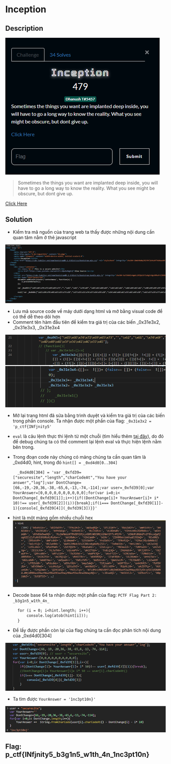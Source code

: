 # Inception
## Description
![hình 1](./image/1.png)

> Sometimes the things you want are implanted deep inside, you will have to go a long way to know the reality. What you see might be obscure, but dont give up.

[Click Here](./Inception.html)

## Solution

- Kiểm tra mã nguồn của trang web ta thấy được những nội dung cần quan tâm nằm ở thẻ javascript

![hình 2](./image/3.png)

- Lưu mã source code về máy dưới dạng html và mở bằng visual code để có thể dễ theo dõi hơn
- Comment tên hàm đầu tiên để kiểm tra giá trị của các biến _0x31e3x2, _0x31e3x3, _0x31e3x4

![hình 3](./image/5.png)
![hình 3](./image/4.png)

- Mở lại trang html đã sửa bằng trình duyệt và kiểm tra giá trị của các biến trong phần console. Ta nhận được một phần của flag: `_0x31e3x2 = 'p_ctf{INfjnity5'`

- `eval` là câu lệnh thực thi lệnh từ một chuỗi (tìm hiểu thêm [tại đây](https://developer.mozilla.org/en-US/docs/Web/JavaScript/Reference/Global_Objects/eval)), do đó để debug chúng ta có thể comment lại lệnh eval và thực hiện lệnh nằm bên trong.
- Trong đoạn code này chúng có mảng chúng ta cần quan tâm là _0xd4d0, hint, trong đó `hint[] = _0xd4d0[0..304] `
    
        _0xd4d0[304] = 'var _0xfd39=["securesite","length","charCodeAt","You have your answer","log"];var DontChange=[66,-19,-20,36,-38,-65,6,-13,-74,-114];var user=_0xfd39[0];var YourAnswer=[0,0,0,0,0,0,0,0,0,0];for(var i=0;i< DontChange[_0xfd39[1]];i++){if((DontChange[i]+ YourAnswer[i]+ i* 10)!== user[_0xfd39[2]](i)){break};if(i=== DontChange[_0xfd39[1]]- 1){console[_0xfd39[4]](_0xfd39[3])}}'

- hint là một mảng gồm nhiều chuỗi hex
![hình 3](./image/6.png)

- Decode base 64 ta nhận được một phần của flag: 
`PCTF Flag Part 2: _b3g1n5_w1th_4n_`

        for (i = 0; i<hint.length; i++){
            console.log(atob(hint[i]));
        }

- Để lấy được phần còn lại của flag chúng ta cần đọc phân tích nội dung của _0xd4d0[304]

![hình 7](./image/7.png)
- Ta tìm được `YourAnswer = '1nc3pt10n}'`

![hình 8](./image/8.png)

## Flag: p_ctf{INfjnity5_b3g1n5_w1th_4n_1nc3pt10n}
